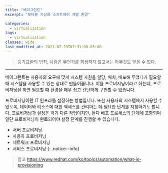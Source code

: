 ```yaml
---
title: "베이그런트"
excerpt: "포터블 가상화 소프트웨어 개발 환경"

categories:
  - virtualization
tags:
  - virtualization
classes: wide
last_modified_at: 2021-07-29T07:31:00-05:00
---
```


> 등가교환의 법칙, 사람은 무언가를 희생하지 않고서는 아무것도 얻을 수 없다. 

***

베이그런트는 사용자의 요구에 맞게 시스템 자원을 할당, 배치, 배포해 두었다가 필요할 때 시스템을 사용할 수 있는 상태로 만들어줍니다. 이를 프로비저닝이라고 하는데, 
프로비저닝을 하면 필요할 때 환경을 매우 쉽고 간단하게 구현할 수 있습니다.   


프로비저닝이란 IT 인프라를 설정하는 방법입니다. 또한 사용자의 시스템에서 사용할 수 있도록, 데이터와 리소스에 대한 엑세스를 관리하는 데 필요한 단계를 지칭하기도 합니다. 
프로비저닝과 설정은 각기 다른 작업이지만, 둘다 배포 프로세스의 단계에 포함되며 일단 프로비저닝이 완료되어야 설정 단계를 진행할 수 있습니다. 
- 서버 프로비저닝 
- 사용자 프로비저닝
- 네트워크 프로비저닝
- 서비스 프로비저닝
{: .notice--info}


> 참고 <https://www.redhat.com/ko/topics/automation/what-is-provisioning>